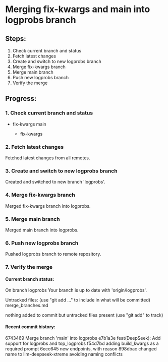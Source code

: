 # Merging fix-kwargs and main into logprobs branch

## Steps:
1. Check current branch and status
2. Fetch latest changes
3. Create and switch to new logprobs branch
4. Merge fix-kwargs branch
5. Merge main branch
6. Push new logprobs branch
7. Verify the merge

## Progress:
### 1. Check current branch and status
* fix-kwargs
  main

   * fix-kwargs

### 2. Fetch latest changes
Fetched latest changes from all remotes.

### 3. Create and switch to new logprobs branch
Created and switched to new branch 'logprobs'.

### 4. Merge fix-kwargs branch
Merged fix-kwargs branch into logprobs.

### 5. Merge main branch
Merged main branch into logprobs.

### 6. Push new logprobs branch
Pushed logprobs branch to remote repository.

### 7. Verify the merge
#### Current branch status:
On branch logprobs
Your branch is up to date with 'origin/logprobs'.

Untracked files:
  (use "git add <file>..." to include in what will be committed)
	merge_branches.md

nothing added to commit but untracked files present (use "git add" to track)
#### Recent commit history:
6743469 Merge branch 'main' into logprobs
e7b1a3e feat(DeepSeek): Add support for logprobs and top_logprobs
f54d7bd adding build_kwargs as a required prompt
6ecc645 new endpoints, with reason
898dbac changed name to llm-deepseek-xtreme avoiding naming conflicts
